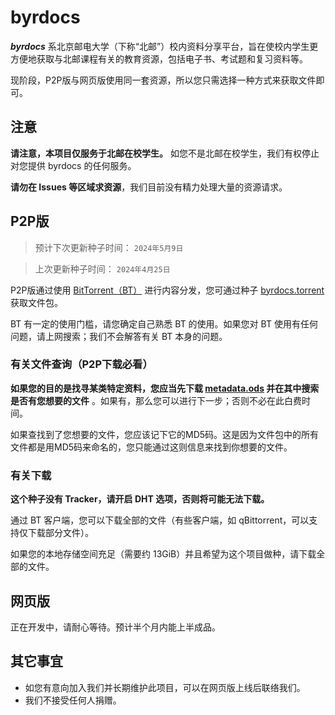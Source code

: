 # byrdocs

***byrdocs*** 系北京邮电大学（下称“北邮”）校内资料分享平台，旨在使校内学生更方便地获取与北邮课程有关的教育资源，包括电子书、考试题和复习资料等。

现阶段，P2P版与网页版使用同一套资源，所以您只需选择一种方式来获取文件即可。

## 注意

**请注意，本项目仅服务于北邮在校学生。** 如您不是北邮在校学生，我们有权停止对您提供 byrdocs 的任何服务。

**请勿在 Issues 等区域求资源**，我们目前没有精力处理大量的资源请求。

## P2P版

> 预计下次更新种子时间： `2024年5月9日`

> 上次更新种子时间： `2024年4月25日`

P2P版通过使用 [BitTorrent（BT）](https://zh.wikipedia.org/zh-cn/BitTorrent_(%E5%8D%8F%E8%AE%AE)) 进行内容分发，您可通过种子 [byrdocs.torrent](byrdocs.torrent) 获取文件包。

BT 有一定的使用门槛，请您确定自己熟悉 BT 的使用。如果您对 BT 使用有任何问题，请上网搜索；我们不会解答有关 BT 本身的问题。

### 有关文件查询（P2P下载必看）

**如果您的目的是找寻某类特定资料，您应当先下载 [metadata.ods](metadata.ods) 并在其中搜索是否有您想要的文件** 。如果有，那么您可以进行下一步；否则不必在此白费时间。

如果查找到了您想要的文件，您应该记下它的MD5码。这是因为文件包中的所有文件都是用MD5码来命名的，您只能通过这则信息来找到你想要的文件。

### 有关下载

**这个种子没有 Tracker，请开启 DHT 选项，否则将可能无法下载。**

通过 BT 客户端，您可以下载全部的文件（有些客户端，如 qBittorrent，可以支持仅下载部分文件）。

如果您的本地存储空间充足（需要约 13GiB）并且希望为这个项目做种，请下载全部的文件。

## 网页版

正在开发中，请耐心等待。预计半个月内能上半成品。

## 其它事宜

- 如您有意向加入我们并长期维护此项目，可以在网页版上线后联络我们。
- 我们不接受任何人捐赠。
